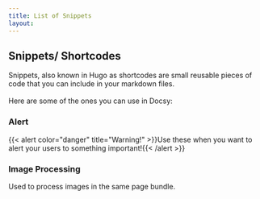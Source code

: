 ```yaml
---
title: List of Snippets
layout:
---
```

## Snippets/ Shortcodes

Snippets, also known in Hugo as shortcodes are small reusable pieces of code that you can include in your markdown files.<br><br>Here are some of the ones you can use in Docsy:

### Alert

{{< alert color="danger" title="Warning!" >}}Use these when you want to alert your users to something important!{{< /alert >}}

### Image Processing

Used to process images in the same page bundle.
